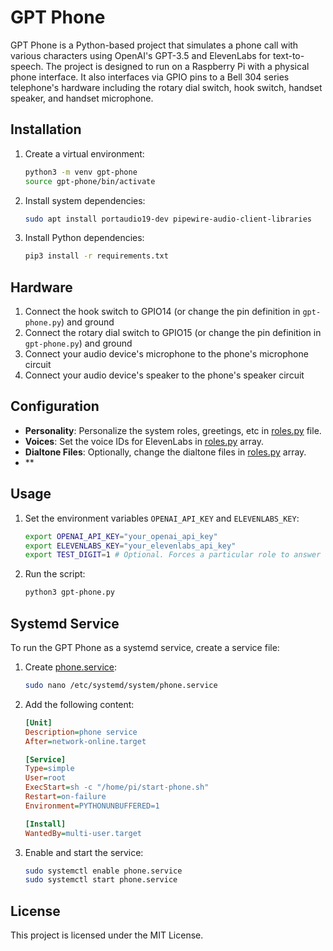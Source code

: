 # GPT Phone

GPT Phone is a Python-based project that simulates a phone call with various characters using OpenAI's GPT-3.5 and ElevenLabs for text-to-speech. The project is designed to run on a Raspberry Pi with a physical phone interface. It also interfaces via GPIO pins to a Bell 304 series telephone's hardware including the rotary dial switch, hook switch, handset speaker, and handset microphone.

## Installation

1. Create a virtual environment:
    ```sh
    python3 -m venv gpt-phone
    source gpt-phone/bin/activate
    ```

2. Install system dependencies:
    ```sh
    sudo apt install portaudio19-dev pipewire-audio-client-libraries
    ```

3. Install Python dependencies:
    ```sh
    pip3 install -r requirements.txt
    ```

## Hardware

1. Connect the hook switch to GPIO14 (or change the pin definition in `gpt-phone.py`) and ground
2. Connect the rotary dial switch to GPIO15 (or change the pin definition in `gpt-phone.py`) and ground
3. Connect your audio device's microphone to the phone's microphone circuit
4. Connect your audio device's speaker to the phone's speaker circuit

## Configuration

- **Personality**: Personalize the system roles, greetings, etc in [roles.py](http://_vscodecontentref_/0) file.
- **Voices**: Set the voice IDs for ElevenLabs in [roles.py](http://_vscodecontentref_/1) array.
- **Dialtone Files**: Optionally, change the dialtone files in [roles.py](http://_vscodecontentref_/2) array.
- **

## Usage

1. Set the environment variables `OPENAI_API_KEY` and `ELEVENLABS_KEY`:
    ```sh
    export OPENAI_API_KEY="your_openai_api_key"
    export ELEVENLABS_KEY="your_elevenlabs_api_key"
    export TEST_DIGIT=1 # Optional. Forces a particular role to answer the phone, for testing purposes.
    ```

2. Run the script:
    ```sh
    python3 gpt-phone.py
    ```

## Systemd Service

To run the GPT Phone as a systemd service, create a service file:

1. Create [phone.service](http://_vscodecontentref_/3):
    ```sh
    sudo nano /etc/systemd/system/phone.service
    ```

2. Add the following content:
    ```ini
    [Unit]
    Description=phone service
    After=network-online.target

    [Service]
    Type=simple
    User=root
    ExecStart=sh -c "/home/pi/start-phone.sh"
    Restart=on-failure
    Environment=PYTHONUNBUFFERED=1

    [Install]
    WantedBy=multi-user.target
    ```

3. Enable and start the service:
    ```sh
    sudo systemctl enable phone.service
    sudo systemctl start phone.service
    ```

## License

This project is licensed under the MIT License.